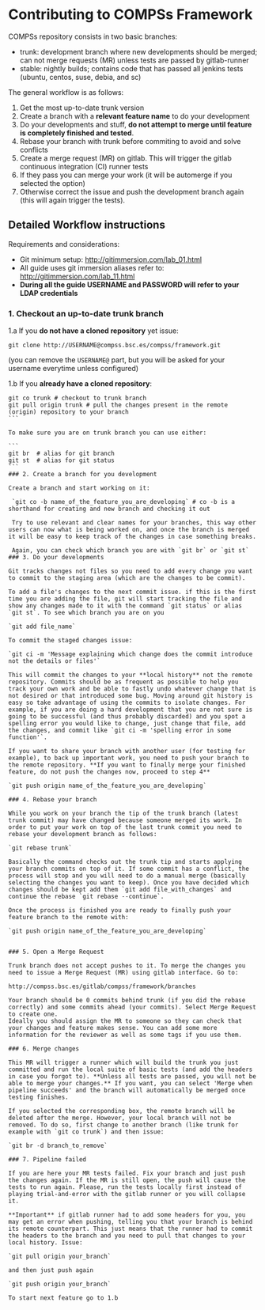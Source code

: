 # Contributing to COMPSs Framework


COMPSs repository consists in two basic branches:

* trunk: development branch where new developments should be merged; can not merge requests (MR) unless tests are passed by gitlab-runner
* stable: nightly builds; contains code that has passed all jenkins tests (ubuntu, centos, suse, debia, and sc)


The general workflow is as follows:

1. Get the most up-to-date trunk version
2. Create a branch with a **relevant feature name** to do your development
3. Do your developments and stuff, **do not attempt to merge until feature is completely finished and tested**.
4. Rebase your branch with trunk before commiting to avoid and solve conflicts
5. Create a merge request (MR) on gitlab. This will trigger the gitlab continuous integration (CI) runner tests
6. If they pass you can merge your work (it will be automerge if you selected the option)
7. Otherwise correct the issue and push the development branch again (this will again trigger the tests).


## Detailed Workflow instructions


Requirements and considerations:

* Git minimum setup: http://gitimmersion.com/lab_01.html
* All guide uses git immersion aliases refer to: http://gitimmersion.com/lab_11.html
* **During all the guide USERNAME and PASSWORD will refer to your LDAP credentials**



### 1. Checkout an up-to-date trunk branch

1.a If you **do not have a cloned repository** yet issue:

`git clone http://USERNAME@compss.bsc.es/compss/framework.git`

(you can remove the `USERNAME@` part, but you will be asked for your username everytime unless configured)

1.b If you **already have a cloned repository**:

````
git co trunk # checkout to trunk branch
git pull origin trunk # pull the changes present in the remote (origin) repository to your branch
```

To make sure you are on trunk branch you can use either:

```
git br  # alias for git branch
git st  # alias for git status
```
### 2. Create a branch for you development

Create a branch and start working on it:

 `git co -b name_of_the_feature_you_are_developing` # co -b is a shorthand for creating and new branch and checking it out
 
 Try to use relevant and clear names for your branches, this way other users can now what is being worked on, and once the branch is merged it will be easy to keep track of the changes in case something breaks.
 
 Again, you can check which branch you are with `git br` or `git st` 
### 3. Do your developments

Git tracks changes not files so you need to add every change you want to commit to the staging area (which are the changes to be commit).

To add a file's changes to the next commit issue. if this is the first time you are adding the file, git will start tracking the file and show any changes made to it with the command `git status` or alias `git st`. To see which branch you are on you 

`git add file_name`

To commit the staged changes issue:

`git ci -m 'Message explaining which change does the commit introduce not the details or files'`

This will commit the changes to your **local history** not the remote repository. Commits should be as frequent as possible to help you track your own work and be able to fastly undo whatever change that is not desired or that introduced some bug. Moving around git history is easy so take advantage of using the commits to isolate changes. For example, if you are doing a hard development that you are not sure is going to be successful (and thus probably discarded) and you spot a spelling error you would like to change, just change that file, add the changes, and commit like `git ci -m 'spelling error in some function'`. 

If you want to share your branch with another user (for testing for example), to back up important work, you need to push your branch to the remote repository. **If you want to finally merge your finished feature, do not push the changes now, proceed to step 4**

`git push origin name_of_the_feature_you_are_developing`

### 4. Rebase your branch

While you work on your branch the tip of the trunk branch (latest trunk commit) may have changed because someone merged its work. In order to put your work on top of the last trunk commit you need to rebase your development branch as follows:

`git rebase trunk`

Basically the command checks out the trunk tip and starts applying your branch commits on top of it. If some commit has a conflict, the process will stop and you will need to do a manual merge (basically selecting the changes you want to keep). Once you have decided which changes should be kept add them `git add file_with_changes` and continue the rebase `git rebase --continue`.

Once the process is finished you are ready to finally push your feature branch to the remote with:

`git push origin name_of_the_feature_you_are_developing`


### 5. Open a Merge Request

Trunk branch does not accept pushes to it. To merge the changes you need to issue a Merge Request (MR) using gitlab interface. Go to:

http://compss.bsc.es/gitlab/compss/framework/branches

Your branch should be 0 commits behind trunk (if you did the rebase correctly) and some commits ahead (your commits). Select Merge Request to create one.
Ideally you should assign the MR to someone so they can check that your changes and feature makes sense. You can add some more information for the reviewer as well as some tags if you use them.

### 6. Merge changes

This MR will trigger a runner which will build the trunk you just committed and run the local suite of basic tests (and add the headers in case you forgot to). **Unless all tests are passed, you will not be able to merge your changes.** If you want, you can select 'Merge when pipeline succeeds' and the branch will automatically be merged once testing finishes. 

If you selected the corresponding box, the remote branch will be deleted after the merge. However, your local branch will not be removed. To do so, first change to another branch (like trunk for example with `git co trunk`) and then issue:

`git br -d branch_to_remove`

### 7. Pipeline failed

If you are here your MR tests failed. Fix your branch and just push the changes again. If the MR is still open, the push will cause the tests to run again. Please, run the tests locally first instead of playing trial-and-error with the gitlab runner or you will collapse it. 

**Important** if gitlab runner had to add some headers for you, you may get an error when pushing, telling you that your branch is behind its remote counterpart. This just means that the runner had to commit the headers to the branch and you need to pull that changes to your local history. Issue:

`git pull origin your_branch`

and then just push again

`git push origin your_branch`

To start next feature go to 1.b







